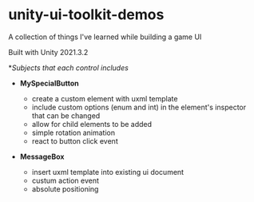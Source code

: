 # unity-ui-toolkit-demos
A collection of things I've learned while building a game UI

Built with Unity 2021.3.2

**Subjects that each control includes*

* **MySpecialButton**
   * create a custom element with uxml template
   * include custom options (enum and int) in the element's inspector that can be changed
   * allow for child elements to be added
   * simple rotation animation
   * react to button click event

* **MessageBox**
   * insert uxml template into existing ui document
   * custum action event
   * absolute positioning
   
